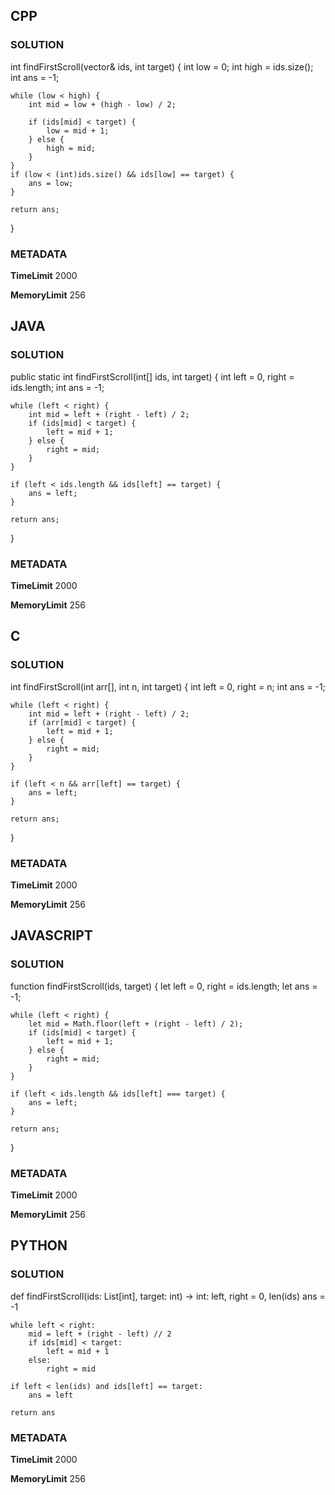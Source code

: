 ## CPP

### SOLUTION

int findFirstScroll(vector<int>& ids, int target) {
    int low = 0;
    int high = ids.size();
    int ans = -1; 

    while (low < high) {
        int mid = low + (high - low) / 2;

        if (ids[mid] < target) {
            low = mid + 1;
        } else {
            high = mid;
        }
    }
    if (low < (int)ids.size() && ids[low] == target) {
        ans = low;
    }

    return ans;
}


### METADATA

**TimeLimit**
2000

**MemoryLimit**
256

## JAVA

### SOLUTION

public static int findFirstScroll(int[] ids, int target) {
    int left = 0, right = ids.length;
    int ans = -1;

    while (left < right) {
        int mid = left + (right - left) / 2;
        if (ids[mid] < target) {
            left = mid + 1;
        } else {
            right = mid;
        }
    }

    if (left < ids.length && ids[left] == target) {
        ans = left;
    }

    return ans;
}


### METADATA

**TimeLimit**
2000

**MemoryLimit**
256

## C

### SOLUTION

int findFirstScroll(int arr[], int n, int target) {
    int left = 0, right = n;
    int ans = -1;

    while (left < right) {
        int mid = left + (right - left) / 2;
        if (arr[mid] < target) {
            left = mid + 1;
        } else {
            right = mid;
        }
    }

    if (left < n && arr[left] == target) {
        ans = left;
    }

    return ans;
}

### METADATA

**TimeLimit**
2000

**MemoryLimit**
256

## JAVASCRIPT

### SOLUTION

function findFirstScroll(ids, target) {
    let left = 0, right = ids.length;
    let ans = -1;

    while (left < right) {
        let mid = Math.floor(left + (right - left) / 2);
        if (ids[mid] < target) {
            left = mid + 1;
        } else {
            right = mid;
        }
    }

    if (left < ids.length && ids[left] === target) {
        ans = left;
    }

    return ans;
}


### METADATA

**TimeLimit**
2000

**MemoryLimit**
256

## PYTHON

### SOLUTION

def findFirstScroll(ids: List[int], target: int) -> int:
    left, right = 0, len(ids)
    ans = -1

    while left < right:
        mid = left + (right - left) // 2
        if ids[mid] < target:
            left = mid + 1
        else:
            right = mid

    if left < len(ids) and ids[left] == target:
        ans = left

    return ans

### METADATA

**TimeLimit**
2000

**MemoryLimit**
256
